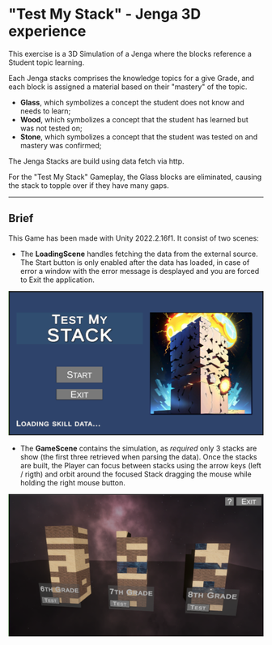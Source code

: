 # "Test My Stack" - Jenga 3D experience

This exercise is a 3D Simulation of a Jenga where the blocks reference a Student topic learning.

Each Jenga stacks comprises the knowledge topics for a give Grade, and each block is assigned a material based on their "mastery" of the topic.

- **Glass**, which symbolizes a concept the student does not know and needs to learn;
- **Wood**, which symbolizes a concept that the student has learned but was not tested on;
- **Stone**, which symbolizes a concept that the student was tested on and mastery was confirmed;

The Jenga Stacks are build using data fetch via http.

For the "Test My Stack" Gameplay, the Glass blocks are eliminated, causing the stack to topple over if they have many gaps.

---

## Brief

This Game has been made with Unity 2022.2.16f1. It consist of two scenes:

- The **LoadingScene** handles fetching the data from the external source. The Start button is only enabled after the data has loaded, in case of error a window with the error message is desplayed and you are forced to Exit the application.

![](img/LoadingScene.png)

- The **GameScene** contains the simulation, as *required* only 3 stacks are show (the first three retrieved when parsing the data). Once the stacks are built, the Player can focus between stacks using the arrow keys (left / rigth) and orbit around the focused Stack dragging the mouse while holding the right mouse button.

![](img/GameScene.png)